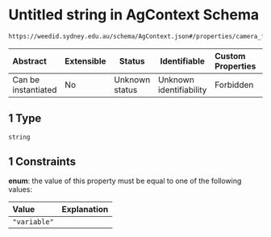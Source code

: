 # Untitled string in AgContext Schema

```txt
https://weedid.sydney.edu.au/schema/AgContext.json#/properties/camera_fov/anyOf/1
```




| Abstract            | Extensible | Status         | Identifiable            | Custom Properties | Additional Properties | Access Restrictions | Defined In                                                                  |
| :------------------ | ---------- | -------------- | ----------------------- | :---------------- | --------------------- | ------------------- | --------------------------------------------------------------------------- |
| Can be instantiated | No         | Unknown status | Unknown identifiability | Forbidden         | Allowed               | none                | [AgContext.schema.json\*](out/AgContext.schema.json "open original schema") |

## 1 Type

`string`

## 1 Constraints

**enum**: the value of this property must be equal to one of the following values:

| Value        | Explanation |
| :----------- | ----------- |
| `"variable"` |             |
